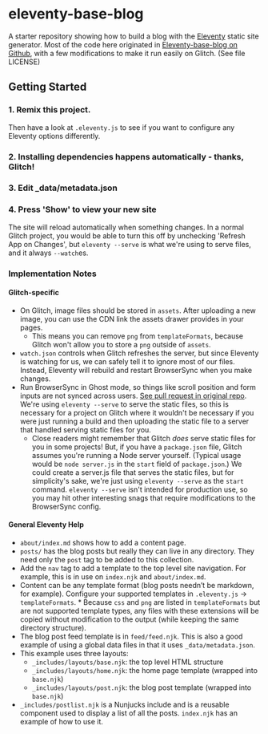 # eleventy-base-blog

A starter repository showing how to build a blog with the [Eleventy](https://github.com/11ty/eleventy) static site generator. Most of the code here originated in [Eleventy-base-blog on Github](https://github.com/11ty/eleventy-base-blog), with a few modifications to make it run easily on Glitch. (See file LICENSE)



## Getting Started

### 1. Remix this project.

Then have a look at `.eleventy.js` to see if you want to configure any Eleventy options differently.

### 2. Installing dependencies happens automatically - thanks, Glitch!

### 3. Edit \_data/metadata.json

### 4. Press 'Show' to view your new site

The site will reload automatically when something changes. In a normal Glitch project, you would be able to turn this off by unchecking 'Refresh App on Changes', but `eleventy --serve` is what we're using to serve files, and it always `--watch`es.

### Implementation Notes

#### Glitch-specific

- On Glitch, image files should be stored in `assets`. After uploading a new image, you can use the CDN link the assets drawer provides in your pages.
  - This means you can remove `png` from `templateFormats`, because Glitch won't allow you to store a `png` outside of `assets`.
- `watch.json` controls when Glitch refreshes the server, but since Eleventy is watching for us, we can safely tell it to ignore most of our files. Instead, Eleventy will rebuild and restart BrowserSync when you make changes.
- Run BrowserSync in Ghost mode, so things like scroll position and form inputs are not synced across users. [See pull request in original repo](https://github.com/11ty/eleventy-base-blog/pull/34/files). We're using `eleventy --serve` to serve the static files, so this is necessary for a project on Glitch where it wouldn't be necessary if you were just running a build and then uploading the static file to a server that handled serving static files for you.
  - Close readers might remember that Glitch _does_ serve static files for you in some projects! But, if you have a `package.json` file, Glitch assumes you're running a Node server yourself. (Typical usage would be `node server.js` in the `start` field of `package.json`.) We could create a server.js file that serves the static files, but for simplicity's sake, we're just using `eleventy --serve` as the `start` command. `eleventy --serve` isn't intended for production use, so you may hit other interesting snags that require modifications to the BrowserSync config.

#### General Eleventy Help

- `about/index.md` shows how to add a content page.
- `posts/` has the blog posts but really they can live in any directory. They need only the `post` tag to be added to this collection.
- Add the `nav` tag to add a template to the top level site navigation. For example, this is in use on `index.njk` and `about/index.md`.
- Content can be any template format (blog posts needn’t be markdown, for example). Configure your supported templates in `.eleventy.js` -> `templateFormats`. \* Because `css` and `png` are listed in `templateFormats` but are not supported template types, any files with these extensions will be copied without modification to the output (while keeping the same directory structure).
- The blog post feed template is in `feed/feed.njk`. This is also a good example of using a global data files in that it uses `_data/metadata.json`.
- This example uses three layouts:
  - `_includes/layouts/base.njk`: the top level HTML structure
  - `_includes/layouts/home.njk`: the home page template (wrapped into `base.njk`)
  - `_includes/layouts/post.njk`: the blog post template (wrapped into `base.njk`)
- `_includes/postlist.njk` is a Nunjucks include and is a reusable component used to display a list of all the posts. `index.njk` has an example of how to use it.
